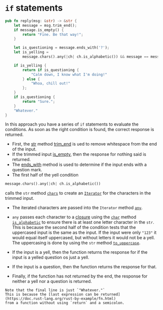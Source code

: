 # `if` statements

```rust
pub fn reply(msg: &str) -> &str {
    let message = msg.trim_end();
    if message.is_empty() {
        return "Fine. Be that way!";
    }

    let is_questioning = message.ends_with('?');
    let is_yelling =
        message.chars().any(|ch| ch.is_alphabetic()) && message == message.to_uppercase();

    if is_yelling {
        return if is_questioning {
            "Calm down, I know what I'm doing!"
        } else {
            "Whoa, chill out!"
        };
    }
    if is_questioning {
        return "Sure.";
    }
    "Whatever."
}
```

In this approach you have a series of `if` statements to evaluate the conditions.
As soon as the right condition is found, the correct response is returned.

- First, the [str][str] method [trim_end][trim-end] is ued to remove whitespace from the end of the input.
- If the trimmed input [is_empty][is-empty], then the response for nothing said is returned.
- The [ends_with][ends-with] method is used to determine if the input ends with a question mark.
- The first half of the yell condition

```rust
message.chars().any(|ch| ch.is_alphabetic())
```

calls the `str` method [`chars`][chars] to create an [`Iterator`][iterator] for the characters in the trimmed input.
- The iterated characters are passed into the `Iterator` method [`any`][any].
- `any` passes each character to a [closure][closure] using the [`char`][char] method [`is_alphabetic`][is-alphabetic] to ensure there is at least one letter character in the `str`.
This is because the second half of the condition tests that the uppercased input is the same as the input.
If the input were only `"123"` it would equal itself uppercased, but without letters it would not be a yell.
The uppercasing is done by using the `str` method [`to_uppercase`][to-uppercase].

- If the input is a yell, then the function returns the response for if the input is a yelled question os just a yell.
- If the input is a question, then the function returns the response for that.
- Finally, if the function has not returned by the end, the response for neither a yell nor a question is returned.

```exercism/note
Note that the final line is just `"Whatever."`
This is because the [last expression can be returned](https://doc.rust-lang.org/rust-by-example/fn.html)
from a function without using `return` and a semicolon.
```

[str]: https://doc.rust-lang.org/std/primitive.str.html
[trim-end]: https://doc.rust-lang.org/std/primitive.str.html#method.trim_end
[is-empty]: https://doc.rust-lang.org/std/primitive.str.html#method.is_empty
[ends-with]: https://doc.rust-lang.org/std/primitive.str.html#method.ends_with
[chars]: https://doc.rust-lang.org/std/primitive.str.html#method.chars
[closure]: https://doc.rust-lang.org/rust-by-example/fn/closures.html
[iterator]: https://doc.rust-lang.org/std/iter/trait.Iterator.html
[any]: https://doc.rust-lang.org/std/iter/trait.Iterator.html#method.any
[char]: https://doc.rust-lang.org/std/primitive.char.html
[is-alphabetic]: https://doc.rust-lang.org/std/primitive.char.html#method.is_alphabetic
[to-uppercase]: https://doc.rust-lang.org/std/primitive.str.html#method.to_uppercase
